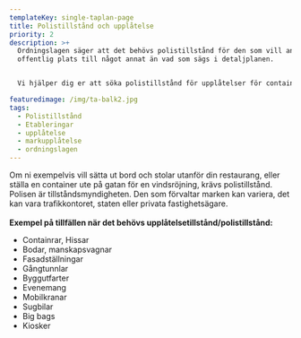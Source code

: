 ```yaml
---
templateKey: single-taplan-page
title: Polistillstånd och upplåtelse
priority: 2
description: >+
  Ordningslagen säger att det behövs polistillstånd för den som vill använda
  offentlig plats till något annat än vad som sägs i detaljplanen.


  Vi hjälper dig er att söka polistillstånd för upplåtelser för containrar, hissar, bodar, mobilkranar, evenemang m.m. på allmän plats/mark. Även privata schakttillstånd och andra förenliga och nödvändiga tillstånd för uppdragsgivarens verksamhet.

featuredimage: /img/ta-balk2.jpg
tags:
  - Polistillstånd
  - Etableringar
  - upplåtelse
  - markupplåtelse
  - ordningslagen
---
```

Om ni exempelvis vill sätta ut bord och stolar utanför din restaurang, eller ställa en container ute på gatan för en vindsröjning, krävs polistillstånd. Polisen är tillståndsmyndigheten. Den som förvaltar marken kan variera, det kan vara trafikkontoret, staten eller privata fastighetsägare.\
\
**Exempel på tillfällen när det behövs upplåtelsetillstånd/polistillstånd:**

* Containrar, Hissar
* Bodar, manskapsvagnar
* Fasadställningar
* Gångtunnlar
* Byggutfarter
* Evenemang
* Mobilkranar
* Sugbilar
* Big bags
* Kiosker